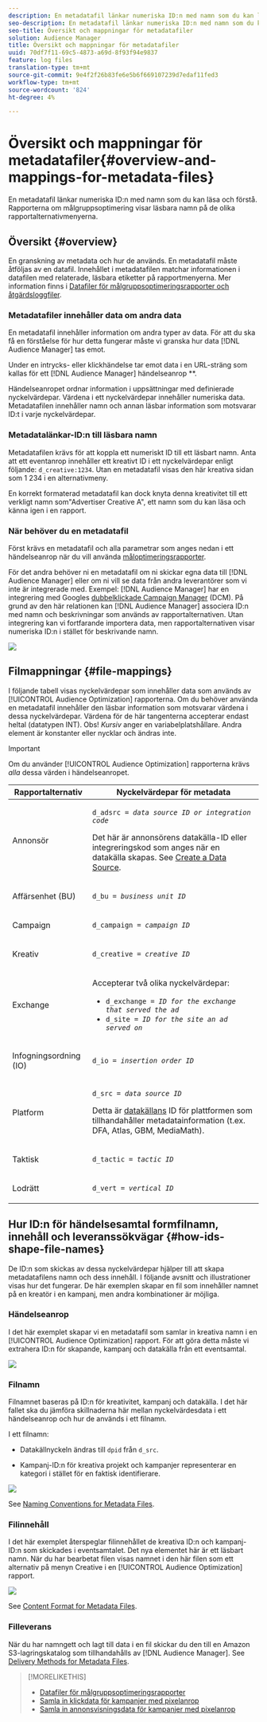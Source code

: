 ```yaml
---
description: En metadatafil länkar numeriska ID:n med namn som du kan läsa och förstå. Rapporterna om målgruppsoptimering visar läsbara namn på de olika rapportalternativmenyerna.
seo-description: En metadatafil länkar numeriska ID:n med namn som du kan läsa och förstå. Rapporterna om målgruppsoptimering visar läsbara namn på de olika rapportalternativmenyerna.
seo-title: Översikt och mappningar för metadatafiler
solution: Audience Manager
title: Översikt och mappningar för metadatafiler
uuid: 70df7f11-69c5-4873-a69d-8f93f94e9837
feature: log files
translation-type: tm+mt
source-git-commit: 9e4f2f26b83fe6e5b6f669107239d7edaf11fed3
workflow-type: tm+mt
source-wordcount: '824'
ht-degree: 4%

---
```



# Översikt och mappningar för metadatafiler{#overview-and-mappings-for-metadata-files}

En metadatafil länkar numeriska ID:n med namn som du kan läsa och förstå. Rapporterna om målgruppsoptimering visar läsbara namn på de olika rapportalternativmenyerna.

## Översikt {#overview}

En granskning av metadata och hur de används. En metadatafil måste åtföljas av en datafil. Innehållet i metadatafilen matchar informationen i datafilen med relaterade, läsbara etiketter på rapportmenyerna. Mer information finns i [Datafiler för målgruppsoptimeringsrapporter och åtgärdsloggfiler](../../../reporting/audience-optimization-reports/metadata-files-intro/datafiles-intro.md).

### Metadatafiler innehåller data om andra data

En metadatafil innehåller information om andra typer av data. För att du ska få en förståelse för hur detta fungerar måste vi granska hur data [!DNL Audience Manager] tas emot.

Under en intrycks- eller klickhändelse tar emot data i en URL-sträng som kallas för ett [!DNL Audience Manager] händelseanrop **.

Händelseanropet ordnar information i uppsättningar med definierade nyckelvärdepar. Värdena i ett nyckelvärdepar innehåller numeriska data. Metadatafilen innehåller namn och annan läsbar information som motsvarar ID:t i varje nyckelvärdepar.

### Metadatalänkar-ID:n till läsbara namn

Metadatafilen krävs för att koppla ett numeriskt ID till ett läsbart namn. Anta att ett eventanrop innehåller ett kreativt ID i ett nyckelvärdepar enligt följande: `d_creative:1234`. Utan en metadatafil visas den här kreativa sidan som 1 234 i en alternativmeny.

En korrekt formaterad metadatafil kan dock knyta denna kreativitet till ett verkligt namn som&quot;Advertiser Creative A&quot;, ett namn som du kan läsa och känna igen i en rapport.

### När behöver du en metadatafil

Först krävs en metadatafil och alla parametrar som anges nedan i ett händelseanrop när du vill använda [måloptimeringsrapporter](../../../reporting/audience-optimization-reports/audience-optimization-reports.md).

För det andra behöver ni en metadatafil om ni skickar egna data till [!DNL Audience Manager] eller om ni vill se data från andra leverantörer som vi inte är integrerade med. Exempel: [!DNL Audience Manager] har en integrering med Googles [dubbelklickade Campaign Manager](../../../reporting/audience-optimization-reports/aor-advertisers/import-dcm.md) (DCM). På grund av den här relationen kan [!DNL Audience Manager] associera ID:n med namn och beskrivningar som används av rapportalternativen. Utan integrering kan vi fortfarande importera data, men rapportalternativen visar numeriska ID:n i stället för beskrivande namn.

![](assets/metadata_menu.png)

## Filmappningar {#file-mappings}

I följande tabell visas nyckelvärdepar som innehåller data som används av [!UICONTROL Audience Optimization] rapporterna. Om du behöver använda en metadatafil innehåller den läsbar information som motsvarar värdena i dessa nyckelvärdepar. Värdena för de här tangenterna accepterar endast heltal (datatypen INT). Obs! *Kursiv* anger en variabelplatshållare. Andra element är konstanter eller nycklar och ändras inte.

>[!IMPORTANT]
>
>Om du använder [!UICONTROL Audience Optimization] rapporterna krävs *alla* dessa värden i händelseanropet.

<table id="table_B2C8C493080E449CA71C4EF07D9476BD"> 
 <thead> 
  <tr> 
   <th colname="col1" class="entry"> Rapportalternativ </th> 
   <th colname="col2" class="entry"> Nyckelvärdepar för metadata </th> 
  </tr> 
 </thead>
 <tbody> 
  <tr> 
   <td colname="col1"> <p>Annonsör </p> </td> 
   <td colname="col2"> <p> <code>d_adsrc = <i>data source ID or integration code</i></code> </p> <p>Det här är annonsörens datakälla-ID eller integreringskod som anges när en datakälla skapas. See <a href="../../../features/manage-datasources.md#create-data-source"> Create a Data Source</a>. </p> </td> 
  </tr> 
  <tr> 
   <td colname="col1"> <p>Affärsenhet (BU) </p> </td> 
   <td colname="col2"> <p> <code>d_bu = <i>business unit ID</i></code> </p> </td> 
  </tr> 
  <tr> 
   <td colname="col1"> <p>Campaign </p> </td> 
   <td colname="col2"> <p> <code>d_campaign = <i>campaign ID</i></code> </p> </td> 
  </tr> 
  <tr> 
   <td colname="col1"> <p>Kreativ </p> </td> 
   <td colname="col2"> <p> <code>d_creative = <i>creative ID</i></code> </p> </td> 
  </tr> 
  <tr> 
   <td colname="col1"> <p>Exchange </p> </td> 
   <td colname="col2"> <p>Accepterar två olika nyckelvärdepar: </p> 
    <ul id="ul_3B3B751A8A134096B0912E81A0983B9D"> 
     <li id="li_57BAC45A7B274AB695945E174A4D8A35"> <code>d_exchange = <i>ID for the exchange that served the ad</i></code> </li> 
     <li id="li_CCDF00DE59D3451C8EF590DD3E1A806D"> <code>d_site = <i>ID for the site an ad served on</i></code> </li> 
    </ul> </td> 
  </tr> 
  <tr> 
   <td colname="col1"> <p>Infogningsordning (IO) </p> </td> 
   <td colname="col2"> <p> <code>d_io = <i>insertion order ID</i></code> </p> </td> 
  </tr> 
  <tr> 
   <td colname="col1"> <p>Platform </p> </td> 
   <td colname="col2"> <p> <code>d_src = <i>data source ID</i></code> </p> <p>Detta är <a href="../../../features/datasources-list-and-settings.md#data-sources-list-and-settings"> datakällans</a> ID för plattformen som tillhandahåller metadatainformation (t.ex. DFA, Atlas, GBM, MediaMath). </p> </td> 
  </tr> 
  <tr> 
   <td colname="col1"> <p>Taktisk </p> </td> 
   <td colname="col2"> <p> <code>d_tactic = <i>tactic ID</i></code> </p> </td> 
  </tr> 
  <tr> 
   <td colname="col1"> <p>Lodrätt </p> </td> 
   <td colname="col2"> <p> <code>d_vert = <i>vertical ID</i></code> </p> </td> 
  </tr> 
 </tbody> 
</table>

## Hur ID:n för händelsesamtal formfilnamn, innehåll och leveranssökvägar {#how-ids-shape-file-names}

De ID:n som skickas av dessa nyckelvärdepar hjälper till att skapa metadatafilens namn och dess innehåll. I följande avsnitt och illustrationer visas hur det fungerar. De här exemplen skapar en fil som innehåller namnet på en kreatör i en kampanj, men andra kombinationer är möjliga.

### Händelseanrop

I det här exemplet skapar vi en metadatafil som samlar in kreativa namn i en [!UICONTROL Audience Optimization] rapport. För att göra detta måste vi extrahera ID:n för skapande, kampanj och datakälla från ett eventsamtal.

![](assets/metadata_file_event.png)

### Filnamn

Filnamnet baseras på ID:n för kreativitet, kampanj och datakälla. I det här fallet ska du jämföra skillnaderna här mellan nyckelvärdesdata i ett händelseanrop och hur de används i ett filnamn.

I ett filnamn:

* Datakällnyckeln ändras till `dpid` från `d_src`.

* Kampanj-ID:n för kreativa projekt och kampanjer representerar en kategori i stället för en faktisk identifierare.

![](assets/metadata_file_name.png)

See [Naming Conventions for Metadata Files](../../../reporting/audience-optimization-reports/metadata-files-intro/metadata-file-names.md).

### Filinnehåll

I det här exemplet återspeglar filinnehållet de kreativa ID:n och kampanj-ID:n som skickades i eventsamtalet. Det nya elementet här är ett läsbart namn. När du har bearbetat filen visas namnet i den här filen som ett alternativ på menyn Creative i en [!UICONTROL Audience Optimization] rapport.

![](assets/metadata_file_contents.png)

See [Content Format for Metadata Files](../../../reporting/audience-optimization-reports/metadata-files-intro/metadata-file-contents.md).

### Filleverans

När du har namngett och lagt till data i en fil skickar du den till en Amazon S3-lagringskatalog som tillhandahålls av [!DNL Audience Manager]. See [Delivery Methods for Metadata Files](../../../reporting/audience-optimization-reports/metadata-files-intro/metadata-delivery-methods.md).

>[!MORELIKETHIS]
>
>* [Datafiler för målgruppsoptimeringsrapporter](../../../reporting/audience-optimization-reports/metadata-files-intro/datafiles-intro.md)
>* [Samla in klickdata för kampanjer med pixelanrop](../../../integration/media-data-integration/click-data-pixels.md)
>* [Samla in annonsvisningsdata för kampanjer med pixelanrop](../../../integration/media-data-integration/impression-data-pixels.md)

